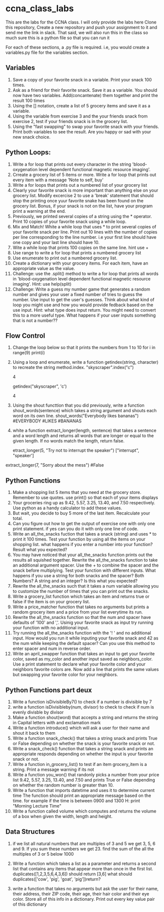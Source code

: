 # ccna_class_labs
This are the labs for the CCNA class. I will only provide the labs here
Clone this repository, Create a new repository and push your assignment to it and send me the link in slack. 
That said, we will also run this in the class so much sure this is a python file so that you can run it

For each of these sections, a .py file is required. i.e, you would create a variables.py file for the variables section. 
## Variables
1. Save a copy of your favorite snack in a variable. Print your snack 100 times.
2. Ask as a friend for their favorite snack. Save it as a variable. You should now have two variables. Add(concantenate) them together and print the result 100 times
3. Using the [] notation, create a list of 5 grocery items and save it as a variable. 
4. Using the variable from exercise 3 and the your friends snack from exercise 2, test if your friends snack is in the grocery list. 
5. Using the "fast swapping" to swap your favorite snack with your friends. Print both variables to see the result. Are you happy or sad with your new snack choice.

## Python Loops:
1. Write a for loop that prints out every character in the string 'blood-oxygenation level dependent functional magnetic resource imaging'. 
2. Crreate a grocery list of 5 items or more. Write a for loop that prints out every item with a message 'Note to self, buy'
3. Write a for loops that prints out a numbered list of your grocery list
4. Clearly your favorite snack is more important than anything else on your grocery list. Modify excercise 2 to use a 'break' statement that should stop the printing once yuur favorite snake has been found on the grocery list. Bonus, if your snack is not on the list, have your program print a warning at the end. 
5. Previously, we printed several copies of a string using the * operator. Print 10 copies of your favorite snack using a while loop. 
6. Mix and Match! White a while loop that uses * to print several copies of your favorite snack per line. Print out 10 lines with the number of copies per line corresponding to the line number. i.e your first line should have one copy and your last line should have 10. 
7. Wite a while loop that prints 100 copies on the same line. hint use + 
8. Use range to write a for loop that prints a numbered grocery list
9. Use enumerate to print out a numbered grocery list. 
10. Create a dictionary with your grocery items. For each item, have an appropriate value as the value. 
11. Challenge: use the .split() method to write a for loop that prints all words in 'blood-oxygenation level dependent functional magnetic resource imaging'. Hint: use help(split)
12. Challenge: Write a guess my number game that generates a random number and gives your user a fixed number of tries to guess the number. Use input to get the user's guesses. Think about what kind of loop you might use and how you would provide fedback based on the use input. Hint: what type does input return. You might need to convert this to a more useful type. What happens if your user inputs something that is not a number??

## Flow Control
1. Change the loop below so that it prints the numbers from 1 to 10
    for i in range(9)
        print(i)
    
2. Using a loop and enumerate, write a function getindex(string, character) to recreate the string method.index. 
   "skyscraper".index("c")

   4

   getindex("skyscraper", 'c')

   4

3. Using the shout functtion that you did previously, write a function shout_words(sentence) which takes a string argument and shouts each word on its own line. 
   shout_words("Everybody likes bananas")
   #EVERYBODY
   #LIKES
   #BANANAS

4. white a function extract_longer(length, sentence) that  takes a sentence and a word length and returns all words that are longer or equal to the given length. If no words match the length, return false. 

   etract_longer(5, "Try not to interrupt the speaker")
  ["interrupt", "speaker']

  extract_longer(7, "Sorry about the mess")
  #False
## Python Functions
1. Make a shopping list 5 items that you need at the grocery store. Remember to use quotes. 
  use print() so that each of your items displays
2. Your groceries ring up as 9.42, 5.57, 3.25, 13.40, and 7.50 respectively. Use python as a handy calculator to add these values. 
3. But wait, you decide to buy 5 more of the last item. Recalculate your total. 
4. Can you figure out how to get the output of exercise one with only one print statement. if yes can you do it with only one line of code. 
5. Write an all_the_snacks fuction that takes a snack (string) and uses * to print it 100 times. Test your function by using all the items on your shopping list. what happens if you enter a number into your function? Result what you expected?
6. You may have noticed that your all_the_snacks function prints out the results all squished together. Rewrite the all_the_snacks function to take an additional argument spacer. Use the + to combine the spacer and the snack before multiplying. Test your function with different inputs. What happens if you use a string for both snacks and the spacer? Both Numbers? A string and an integer? Is this what you expected?
7. Rewrite the all_the_snacks such that it takes a num variable allowing you to customize the number of times that you can print out the snacks. 
8. Write a grocery_list function which takes an item and returns true or false if the item is on your grocery list. 
9. Write a price_matcher function that takes no arguments but prints a random grocery item and a price from your list everytime its run. 
10. Rewrite the all_the_snacks function so that the num and spacer have defaults of '100' and ','. Usinig your favorite snack as input try running your function with no additional input. 
11. Try running the all_the_snacks function with the '! ' and no additional input. How would you run it while inputing your favorite snack and 42 as the num while keeping the default spacer? Can you use this method to enter spacer and num in reverse order. 
12. Write an april_swapper function that takes an input to get your favorite color, saved as my_color and another input saved as neighbors_color. Use a print statement to declare what your favorite color and your neighbors favorite colors are. Now add a line that prints the same values but swapping your favorite color for your neighbors. 

## Python Functions part deux
1. Write a function isDivisibleBy7() to check if a number is divisible by 7
2. write a function isDivisibleby(num, divisor) to check to check if num is evenly divisble by divisor
3. Make a function shout(word) that accepts a string and returns the string in Capital letters with and exclamation mark
4. Write a function introduce() which will ask a user for their name and shout it back to them 
5. Write a function snack_check() that takes a string snack and prints True or False depending on whether the snack is your favorite snack or not. 
6. Write a snack_check() function that takes a string snack and prints an appropriate responds depending on whether the input is your favorite snack or not. 
7. Write a function in_grocery_list() to test if an item grocery_item is a string. Print a message warning if its not
8. Write a function you_won() that randonly picks a number from your price list 9.42, 5.57, 3.25, 13.40, and 7.50 and prints True or False depending on whether the random number is greater than 10. 
9. Write a function that imports datetime and uses it to determine current time The function should print an appropriate message based on the time. for example if the time is between 0900 and 1300 H: print "Morning Lecture Time"
10. Write a function called volume which computes and returns the volume of a box when given the width, length and height. 


## Data Structures
1. if we list all natural numbers that are multiples of 3 and 5 we get 3, 5, 6 and 9. If you sum these numbers  we get 23. 
   find the sum of the all the multiples of 3 or 5 below 1000

2. Write a function which takes a list as a parameter and returns a second list that contains any items that appear more than once in the first list.
   duplicates([1,2,3,5,6,4,3,6]) should return [3,6]
   what should duplicates(['cow', 'pig', 'goat', 'pig'])return?

3. write a function that takes no arguments but ask the user for their name, their address, their ZIP code, their age, their hair color
   and their eye color. Store all of this info in a dictionary. Print out every key value pair of this dictionary 
